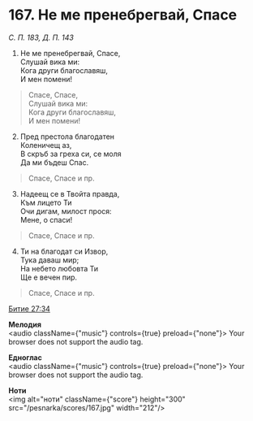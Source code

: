 # 167. Не ме пренебрегвай, Спасе

_С. П. 183, Д. П. 143_

1. Не ме пренебрегвай, Спасе,  
Слушай вика ми:  
Кога други благославяш,  
И мен помени!  

> Спасе, Спасе,  
> Слушай вика ми:  
> Кога други благославяш,  
> И мен помени!

2. Пред престола благодатен  
Коленичещ аз,  
В скръб за греха си, се моля  
Да ми бъдеш Спас.  

> Спасе, Спасе и пр.  

3. Надеещ се в Твойта правда,  
Към лицето Ти  
Очи дигам, милост прося:  
Мене, о спаси!  

> Спасе, Спасе и пр.  

4. Ти на благодат си Извор,  
Тука даваш мир;  
На небето любовта Ти  
Ще е вечен пир.  

> Спасе, Спасе и пр.

[Битие 27:34](http://biblia.bg/index.php?k=1&g=27&s=34)

**Мелодия**  
<audio className={"music"} controls={true} preload={"none"}>
    <source src="/pesnarka/mp3/167.mp3" type="audio/mpeg"/>
    Your browser does not support the audio tag.
</audio>

**Едноглас**  
<audio className={"music"} controls={true} preload={"none"}>
    <source src="/pesnarka/transp/167.mp3" type="audio/mpeg"/>
    Your browser does not support the audio tag.
</audio>

**Ноти**  
<img alt="ноти" className={"score"} height="300" src="/pesnarka/scores/167.jpg" width="212"/>
